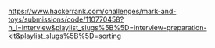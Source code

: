 https://www.hackerrank.com/challenges/mark-and-toys/submissions/code/110770458?h_l=interview&playlist_slugs%5B%5D=interview-preparation-kit&playlist_slugs%5B%5D=sorting
